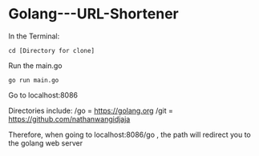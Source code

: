 # Golang---URL-Shortener

In the Terminal: 
```
cd [Directory for clone]
```
Run the main.go 

```
go run main.go
```

Go to localhost:8086 

Directories include:
/go = https://golang.org
/git = https://github.com/nathanwangidjaja

Therefore, when going to localhost:8086/go , the path will redirect you to the golang web server 
